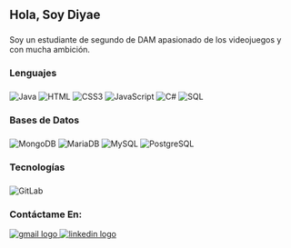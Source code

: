 <h2 align="left">Hola, Soy Diyae</h2>

###

<p align="left">Soy un estudiante de segundo de DAM apasionado de los videojuegos y con mucha ambición.</p>

###

<h3 align="left">Lenguajes</h3>

###
![Java](https://img.shields.io/badge/-Java-000?&logo=openjdk&logoColor=white)
![HTML](https://img.shields.io/badge/-HTML5-000?&logo=HTML5)
![CSS3](https://img.shields.io/badge/-CSS3-000?&logo=CSS3)
![JavaScript](https://img.shields.io/badge/-JavaScript-000?&logo=JavaScript)
![C#](https://img.shields.io/badge/-C%23-000?&logo=c%23&logoColor=purple)
![SQL](https://img.shields.io/badge/-SQL-000?&logo=MySQL&logoColor=white)

<h3 align="left">Bases de Datos</h3>

###
![MongoDB](https://img.shields.io/badge/-MongoDB-000?&logo=mongodb)
![MariaDB](https://img.shields.io/badge/-MariaDB-000?&logo=mariadb)
![MySQL](https://img.shields.io/badge/-MySQL-000?&logo=mysql)
![PostgreSQL](https://img.shields.io/badge/-PostgreSQL-000?&logo=postgresql)

<h3 align="left">Tecnologías</h3>

###
![GitLab](https://img.shields.io/badge/-GitLab-000?&logo=gitlab)



<h3 align="left">Contáctame En:</h3>
<a href="mailto:diyae.ahdadou06@gmail.com" target="_blank">
    <img src="https://img.shields.io/static/v1?message=Gmail&logo=gmail&label=&color=D14836&logoColor=black&labelColor=&style=for-the-badge" alt="gmail logo"  />
</a>
<a href="https://www.linkedin.com/in/diyae-ahdadou" target="_blank">
    <img src="https://img.shields.io/static/v1?message=LinkedIn&logo=linkedin&label=&color=0077B5&logoColor=black&labelColor=&style=for-the-badge" alt="linkedin logo"  />
</a>
